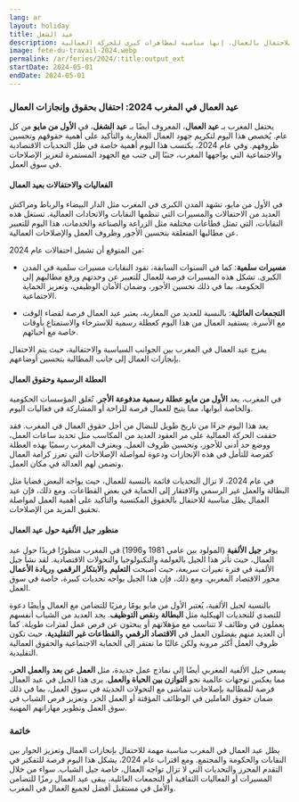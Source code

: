 ```yaml
---
lang: ar
layout: holiday
title: عيد الشغل
description: يوم العمال العالمي، أو يوم العمال، الآن عيد الشغل، هو عطلة دولية سنوية للاحتفال بالعمال. إنها مناسبة لمظاهرات كبرى للحركة العمالية.
image: fete-du-travail-2024.webp
permalink: /ar/feries/2024/:title:output_ext
startDate: 2024-05-01
endDate: 2024-05-01
---
```

### عيد العمال في المغرب 2024: احتفال بحقوق وإنجازات العمال

يحتفل المغرب بـ **عيد العمال**، المعروف أيضًا بـ **عيد الشغل**، في **الأول من مايو** من كل عام. يُخصص هذا اليوم لتكريم جهود العمال المغاربة والتأكيد على أهمية حقوقهم وتحسين ظروفهم. وفي عام 2024، يكتسب هذا اليوم أهمية خاصة في ظل التحديات الاقتصادية والاجتماعية التي يواجهها المغرب، جنبًا إلى جنب مع الجهود المستمرة لتعزيز الإصلاحات في سوق العمل.

#### الفعاليات والاحتفالات بعيد العمال

في الأول من مايو، تشهد المدن الكبرى في المغرب مثل الدار البيضاء والرباط ومراكش العديد من الاحتفالات والمسيرات التي تنظمها النقابات والاتحادات العمالية. تستغل هذه النقابات، التي تمثل قطاعات مختلفة مثل الزراعة والصناعة والخدمات، هذا اليوم للتعبير عن مطالبها المتعلقة بتحسين الأجور وظروف العمل والإصلاحات العمالية.

من المتوقع أن تشمل احتفالات عام 2024:

- **مسيرات سلمية**: كما في السنوات السابقة، تقود النقابات مسيرات سلمية في المدن الكبرى. تشكل هذه المسيرات فرصة للعمال للتعبير عن وحدتهم ورفع مطالبهم إلى الحكومة، بما في ذلك تحسين الأجور، وضمان الأمان الوظيفي، وتعزيز الحماية الاجتماعية.

- **التجمعات العائلية**: بالنسبة للعديد من المغاربة، يعتبر عيد العمال فرصة لقضاء الوقت مع الأسرة. يستفيد العمال من هذا اليوم كعطلة رسمية للاسترخاء والاستمتاع بأوقات خاصة مع أحبائهم.

يمزج عيد العمال في المغرب بين الجوانب السياسية والاحتفالية، حيث يتم الاحتفال بإنجازات العمال إلى جانب المطالبة بتحسين أوضاعهم.

#### العطلة الرسمية وحقوق العمال

في المغرب، يعد **الأول من مايو عطلة رسمية مدفوعة الأجر**. تُغلق المؤسسات الحكومية والخاصة أبوابها، مما يتيح للعمال فرصة للراحة أو المشاركة في فعاليات اليوم. 

يعد هذا اليوم جزءًا من تاريخ طويل للنضال من أجل حقوق العمال في المغرب. فقد حققت الحركة العمالية على مر العقود العديد من المكاسب مثل تحديد ساعات العمل، ووضع حد أدنى للأجور، وتحسين ظروف العمل. ويعترف المغرب رسميًا بهذه العطلة كفرصة للتأمل في هذه الإنجازات ودعوة لمواصلة الإصلاحات التي تعزز كرامة العمال وتضمن لهم العدالة في مكان العمل.

في عام 2024، لا تزال التحديات قائمة بالنسبة للعمال، حيث يواجه البعض قضايا مثل البطالة والعمل غير الرسمي والافتقار إلى الحماية في بعض القطاعات. ومع ذلك، فإن عيد العمال يظل مناسبة للاحتفال بالحقوق المكتسبة والتأكيد على أهمية العمل لمواصلة تحقيق المزيد من الإصلاحات.

#### منظور جيل الألفية حول عيد العمال

يوفر **جيل الألفية** (المولود بين عامي 1981 و1996) في المغرب منظورًا فريدًا حول عيد العمال، حيث تأثر هذا الجيل بالعولمة والتكنولوجيا والتحولات الاقتصادية. لقد نشأ جيل الألفية في فترة تغيرات سريعة، حيث أصبحت **التعليم** و**الابتكار الرقمي** و**ريادة الأعمال** محور الاقتصاد المغربي. ومع ذلك، فإن هذا الجيل يواجه تحديات كبيرة، خاصة في سوق العمل.

بالنسبة لجيل الألفية، يُعتبر الأول من مايو يومًا رمزيًا للتضامن مع العمال وأيضًا دعوة للتصدي للتحديات الهيكلية مثل **البطالة** و**نقص التوظيف**. يجد العديد من الشباب أنفسهم يعملون في وظائف لا تتناسب مع مؤهلاتهم أو يبحثون عن فرص عمل لفترات طويلة. كما أن العديد منهم يفضلون العمل في **الاقتصاد الرقمي** و**القطاعات غير التقليدية**، حيث تكون ظروف العمل أكثر مرونة ولكن غالبًا ما تفتقر إلى الحماية الاجتماعية والحقوق العمالية التقليدية.

يسعى جيل الألفية المغربي أيضًا إلى نماذج عمل جديدة، مثل **العمل عن بعد** و**العمل الحر**، مما يعكس توجهات عالمية نحو **التوازن بين الحياة والعمل**. يرى هذا الجيل في عيد العمال فرصة للمطالبة بإصلاحات تتماشى مع التحولات الحديثة في سوق العمل، بما في ذلك ضمان حقوق العاملين في الوظائف المؤقتة أو العمل الحر، وتعزيز فرص الشباب في سوق العمل وتطوير مهاراتهم المهنية.

### خاتمة

يظل عيد العمال في المغرب مناسبة مهمة للاحتفال بإنجازات العمال وتعزيز الحوار بين النقابات والحكومة والمجتمع. ومع اقتراب عام 2024، يشكل هذا اليوم فرصة للتفكير في التقدم المحرز والتحديات التي لا تزال تواجه العمال، خاصة جيل الشباب. سواء من خلال المسيرات أو الفعاليات الثقافية أو التجمعات العائلية، يبقى عيد العمال رمزًا للتضامن والأمل في مستقبل أفضل لجميع العمال في المغرب.